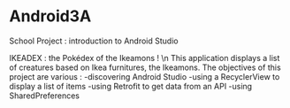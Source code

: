 # Android3A
School Project : introduction to Android Studio

IKEADEX : the Pokédex of the Ikeamons ! \n
This application displays a list of creatures based on Ikea furnitures, the Ikeamons.
The objectives of this project are various :
-discovering Android Studio
-using a RecyclerView to display a list of items
-using Retrofit to get data from an API
-using SharedPreferences
